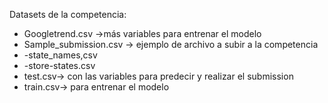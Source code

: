 Datasets de la competencia:

- Googletrend.csv ->más variables para entrenar el modelo
- Sample_submission.csv -> ejemplo de archivo a subir a la competencia
- -state_names,csv
- -store-states.csv
- test.csv-> con las variables para predecir y realizar el submission
- train.csv-> para entrenar el modelo
